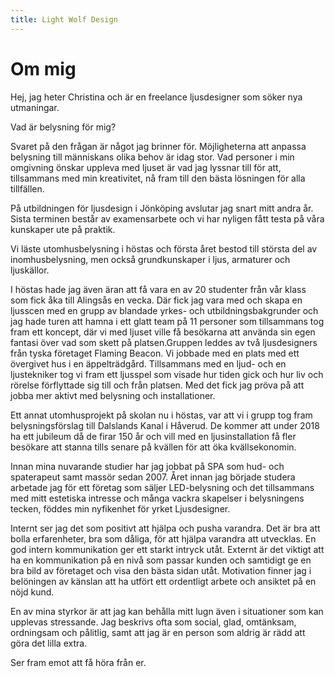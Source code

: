 ```yaml
---
title: Light Wolf Design
---
```

# Om mig

Hej, jag heter Christina och är en freelance ljusdesigner som söker nya utmaningar.

Vad är belysning för mig?

Svaret på den frågan är något jag brinner för. Möjligheterna att anpassa belysning till människans olika behov är idag stor. Vad personer i min omgivning önskar uppleva med ljuset är vad jag lyssnar till för att, tillsammans med min kreativitet, nå fram till den bästa lösningen för alla tillfällen.

På utbildningen för ljusdesign i Jönköping avslutar jag snart mitt andra år. Sista terminen består av examensarbete och vi har nyligen fått testa på våra kunskaper ute på praktik.

Vi läste utomhusbelysning i höstas och första året bestod till största del av inomhusbelysning, men också grundkunskaper i ljus, armaturer och ljuskällor.

I höstas hade jag även äran att få vara en av 20 studenter från vår klass som fick åka till Alingsås en vecka. Där fick jag vara med och skapa en ljusscen med en grupp av blandade yrkes- och utbildningsbakgrunder och jag hade turen att hamna i ett glatt team på 11 personer som tillsammans tog fram ett koncept, där vi med ljuset ville få besökarna att använda sin egen fantasi över vad som skett på platsen.Gruppen leddes av två ljusdesigners från tyska företaget Flaming Beacon. Vi jobbade med en plats med ett övergivet hus i en äppelträdgård. Tillsammans med en ljud- och en ljustekniker tog vi fram ett ljusspel som visade hur tiden gick och hur liv och rörelse förflyttade sig till och från platsen. Med det fick jag pröva på att jobba mer aktivt med belysning och installationer.

Ett annat utomhusprojekt på skolan nu i höstas, var att vi i grupp tog fram belysningsförslag till Dalslands Kanal i Håverud. De kommer att under 2018 ha ett jubileum då de firar 150 år och vill med en ljusinstallation få fler besökare att stanna tills senare på kvällen för att öka kvällsekonomin.

Innan mina nuvarande studier har jag jobbat på SPA som hud- och spaterapeut samt massör sedan 2007. Året innan jag började studera arbetade jag för ett företag som säljer LED-belysning och det tillsammans med mitt estetiska intresse och många vackra skapelser i belysningens tecken, föddes min nyfikenhet för yrket Ljusdesigner.

Internt ser jag det som positivt att hjälpa och pusha varandra. Det är bra att bolla erfarenheter, bra som dåliga, för att hjälpa varandra att utvecklas. En god intern kommunikation ger ett starkt intryck utåt.
Externt är det viktigt att ha en kommunikation på en nivå som passar kunden och samtidigt ge en bra bild av företaget och visa den bästa sidan utåt. Motivation finner jag i belöningen av känslan att ha utfört ett ordentligt arbete och ansiktet på en nöjd kund.

En av mina styrkor är att jag kan behålla mitt lugn även i situationer som kan upplevas stressande. Jag beskrivs ofta som social, glad, omtänksam, ordningsam och pålitlig, samt att jag är en person som aldrig är rädd att göra det lilla extra.

Ser fram emot att få höra från er.
